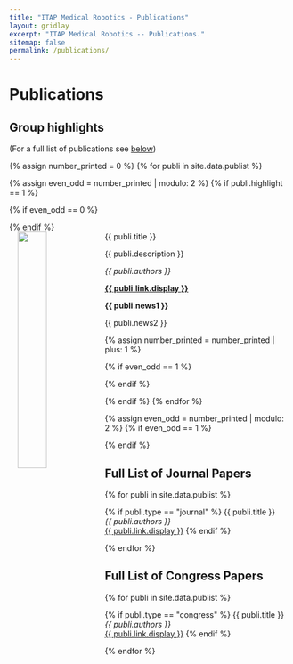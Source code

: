 ```yaml
---
title: "ITAP Medical Robotics - Publications"
layout: gridlay
excerpt: "ITAP Medical Robotics -- Publications."
sitemap: false
permalink: /publications/
---
```



# Publications

## Group highlights

(For a full list of publications see [below](#full-list-of-journal-papers))

{% assign number_printed = 0 %}
{% for publi in site.data.publist %}

{% assign even_odd = number_printed | modulo: 2 %}
{% if publi.highlight == 1 %}

{% if even_odd == 0 %}
<div class="row">
{% endif %}

<div style="padding-left:15px;padding-right:15px;"> <!--<div class="col-sm-6 clearfix">-->
<div class="well">
<pubtit>{{ publi.title }}</pubtit>
<img src="{{ site.url }}{{ site.baseurl }}/images/pubpic/{{ publi.image }}" class="img-responsive" width="33%" style="float: left" />
<p>{{ publi.description }}</p>
<p><em>{{ publi.authors }}</em></p>
<p><strong><a href="{{ publi.link.url }}">{{ publi.link.display }}</a></strong></p>
<p class="text-danger"><strong> {{ publi.news1 }}</strong></p>
<p> {{ publi.news2 }}</p>
</div>
</div>


{% assign number_printed = number_printed | plus: 1 %}

{% if even_odd == 1 %}
</div>
{% endif %}

{% endif %}
{% endfor %}

{% assign even_odd = number_printed | modulo: 2 %}
{% if even_odd == 1 %}
</div>
{% endif %}

<!-- <p> &nbsp; </p> -->

<!-- Descomentar para patentes
## Patents
<em>Milan P Allan, S Gröblacher, RA Norte, M Leeuwenhoek</em><br />Novel atomic force microscopy probes with phononic crystals<br /> PCT/NL20-20/050797 (2020)

<em>Milan P Allan</em><br /> Methods of manufacturing superconductor and phononic elements <br /> <a href="https://patents.google.com/patent/US10439125B2/en?inventor=Milan+ALLAN&oq=inventor:(Milan+ALLAN)">US10439125B2 (2016)</a>
-->

## Full List of Journal Papers

{% for publi in site.data.publist %}

  {% if publi.type == "journal" %}
  {{ publi.title }} <br />
  <em>{{ publi.authors }} </em><br /><a target="_blank" href="{{ publi.link.url | replace: '!!baseurl!!', site.url }}">{{ publi.link.display }}</a>
  {% endif %}

{% endfor %}

## Full List of Congress Papers

{% for publi in site.data.publist %}

  {% if publi.type == "congress" %}
  {{ publi.title }} <br />
  <em>{{ publi.authors }} </em><br /><a target="_blank" href="{{ publi.link.url | replace: '!!baseurl!!', site.url }}">{{ publi.link.display }}</a>
  {% endif %}

{% endfor %}

<p> &nbsp; </p>